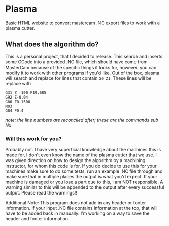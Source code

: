 # Plasma
Basic HTML website to convert mastercam .NC export files to work with a plasma cutter.

## What does the algorithm do?
This is a personal project, that I decided to release. This search and inserts some GCode into a provided .NC file, which should have come from MasterCam because of the specific things it looks for, however, you can modify it to work with other programs if you'd like. Out of the box, plasma will search and replace for lines that contain ``G0 Z1``. These lines will be replace with
```gcode
G31 Z -100 F19.685
G92 Z-0.04
G00 Z0.1500
M03
G04 P0.4
```
*note: the line numbers are reconciled after; these are the commands sub Nx*

### Will this work for you?
Probably not. I have very superficial knowledge about the machines this is made for, I don't even know the name of the plasma cutter that we use. I was given direction on how to design the algorithm by a machining instructor, for whom this code is for.
If you do decide to use this for your machines make sure to do some tests, run an example .NC file through and make sure that in multiple places the output is what you'd expect. If your machine is damaged or you lose a part due to this, I am NOT responsible. A warning similar to this will be appended to the output after every successful output. Please read the warnings!!

Additional Note: This program does not add in any header or footer information. If your input .NC file contains information at the top, that will have to be added back in manually. I'm working on a way to save the header and footer information.
